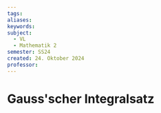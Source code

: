 ```yaml
---
tags: 
aliases: 
keywords: 
subject:
  - VL
  - Mathematik 2
semester: SS24
created: 24. Oktober 2024
professor:
---
```

 

# Gauss'scher Integralsatz
